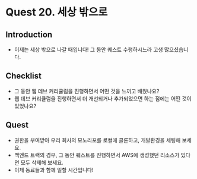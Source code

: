 # Quest 20. 세상 밖으로

## Introduction
* 이제는 세상 밖으로 나갈 때입니다! 그 동안 퀘스트 수행하시느라 고생 많으셨습니다.

## Checklist
* 그 동안 웹 데브 커리큘럼을 진행하면서 어떤 것을 느끼고 배웠나요?
* 웹 데브 커리큘럼을 진행하면서 더 개선되거나 추가되었으면 하는 점에는 어떤 것이 있었나요?

## Quest
* 권한을 부여받아 우리 회사의 모노리포를 로컬에 클론하고, 개발환경을 세팅해 보세요.
* 백엔드 트랙의 경우, 그 동안 퀘스트를 진행하면서 AWS에 생성했던 리소스가 있다면 모두 삭제해 보세요.
* 이제 동료들과 함께 일할 시간입니다!
